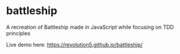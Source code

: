 # battleship
A recreation of Battleship made in JavaScript while focusing on TDD principles

Live demo here: https://revolution5.github.io/battleship/
